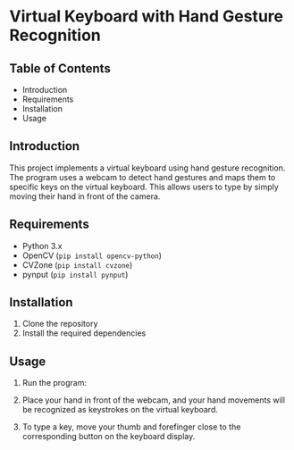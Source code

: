 # Virtual Keyboard with Hand Gesture Recognition

## Table of Contents

- Introduction
- Requirements
- Installation
- Usage

## Introduction

This project implements a virtual keyboard using hand gesture recognition. The program uses a webcam to detect hand gestures and maps them to specific keys on the virtual keyboard. This allows users to type by simply moving their hand in front of the camera.

## Requirements

- Python 3.x
- OpenCV (`pip install opencv-python`)
- CVZone (`pip install cvzone`)
- pynput (`pip install pynput`)

## Installation

1. Clone the repository
2. Install the required dependencies

## Usage

1. Run the program:

2. Place your hand in front of the webcam, and your hand movements will be recognized as keystrokes on the virtual keyboard.

3. To type a key, move your thumb and forefinger close to the corresponding button on the keyboard display.





